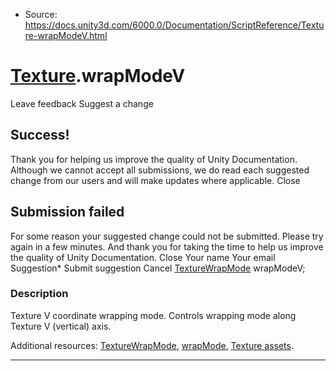 * Source: https://docs.unity3d.com/6000.0/Documentation/ScriptReference/Texture-wrapModeV.html

#  [Texture](https://docs.unity3d.com/6000.0/Documentation/ScriptReference/Texture.html).wrapModeV
Leave feedback
Suggest a change
## Success!
Thank you for helping us improve the quality of Unity Documentation. Although we cannot accept all submissions, we do read each suggested change from our users and will make updates where applicable.
Close
## Submission failed
For some reason your suggested change could not be submitted. Please <a>try again</a> in a few minutes. And thank you for taking the time to help us improve the quality of Unity Documentation.
Close
Your name Your email Suggestion* Submit suggestion
Cancel
[TextureWrapMode](https://docs.unity3d.com/6000.0/Documentation/ScriptReference/TextureWrapMode.html) wrapModeV; 
### Description
Texture V coordinate wrapping mode.
Controls wrapping mode along Texture V (vertical) axis.  
  
Additional resources: [TextureWrapMode](https://docs.unity3d.com/6000.0/Documentation/ScriptReference/TextureWrapMode.html), [wrapMode](https://docs.unity3d.com/6000.0/Documentation/ScriptReference/Texture-wrapMode.html), [Texture assets](https://docs.unity3d.com/6000.0/Documentation/Manual/class-TextureImporter.html).
* * *
